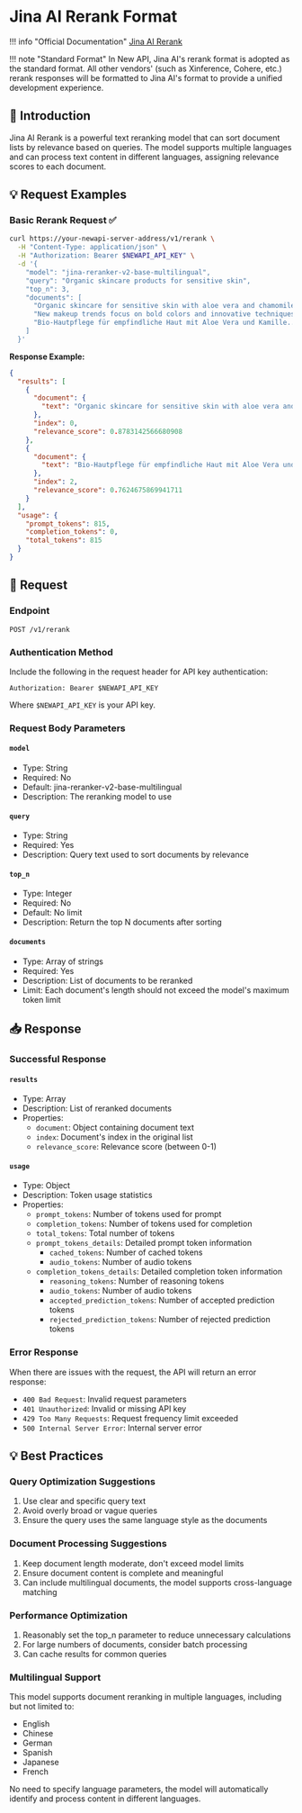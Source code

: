 # Jina AI Rerank Format

!!! info "Official Documentation"
    [Jina AI Rerank](https://jina.ai/reranker)

!!! note "Standard Format"
    In New API, Jina AI's rerank format is adopted as the standard format. All other vendors' (such as Xinference, Cohere, etc.) rerank responses will be formatted to Jina AI's format to provide a unified development experience.

## 📝 Introduction

Jina AI Rerank is a powerful text reranking model that can sort document lists by relevance based on queries. The model supports multiple languages and can process text content in different languages, assigning relevance scores to each document.

## 💡 Request Examples

### Basic Rerank Request ✅

```bash
curl https://your-newapi-server-address/v1/rerank \
  -H "Content-Type: application/json" \
  -H "Authorization: Bearer $NEWAPI_API_KEY" \
  -d '{
    "model": "jina-reranker-v2-base-multilingual",
    "query": "Organic skincare products for sensitive skin",
    "top_n": 3,
    "documents": [
      "Organic skincare for sensitive skin with aloe vera and chamomile...",
      "New makeup trends focus on bold colors and innovative techniques...",
      "Bio-Hautpflege für empfindliche Haut mit Aloe Vera und Kamille..."
    ]
  }'
```

**Response Example:**

```json
{
  "results": [
    {
      "document": {
        "text": "Organic skincare for sensitive skin with aloe vera and chamomile..."
      },
      "index": 0,
      "relevance_score": 0.8783142566680908
    },
    {
      "document": {
        "text": "Bio-Hautpflege für empfindliche Haut mit Aloe Vera und Kamille..."
      },
      "index": 2,
      "relevance_score": 0.7624675869941711
    }
  ],
  "usage": {
    "prompt_tokens": 815,
    "completion_tokens": 0,
    "total_tokens": 815
  }
}
```

## 📮 Request

### Endpoint

```
POST /v1/rerank
```

### Authentication Method

Include the following in the request header for API key authentication:

```
Authorization: Bearer $NEWAPI_API_KEY
```

Where `$NEWAPI_API_KEY` is your API key.

### Request Body Parameters

#### `model`
- Type: String
- Required: No
- Default: jina-reranker-v2-base-multilingual
- Description: The reranking model to use

#### `query`
- Type: String
- Required: Yes
- Description: Query text used to sort documents by relevance

#### `top_n`
- Type: Integer
- Required: No
- Default: No limit
- Description: Return the top N documents after sorting

#### `documents`
- Type: Array of strings
- Required: Yes
- Description: List of documents to be reranked
- Limit: Each document's length should not exceed the model's maximum token limit

## 📥 Response

### Successful Response

#### `results`
- Type: Array
- Description: List of reranked documents
- Properties:
  - `document`: Object containing document text
  - `index`: Document's index in the original list
  - `relevance_score`: Relevance score (between 0-1)

#### `usage`
- Type: Object
- Description: Token usage statistics
- Properties:
  - `prompt_tokens`: Number of tokens used for prompt
  - `completion_tokens`: Number of tokens used for completion
  - `total_tokens`: Total number of tokens
  - `prompt_tokens_details`: Detailed prompt token information
    - `cached_tokens`: Number of cached tokens
    - `audio_tokens`: Number of audio tokens
  - `completion_tokens_details`: Detailed completion token information
    - `reasoning_tokens`: Number of reasoning tokens
    - `audio_tokens`: Number of audio tokens
    - `accepted_prediction_tokens`: Number of accepted prediction tokens
    - `rejected_prediction_tokens`: Number of rejected prediction tokens

### Error Response

When there are issues with the request, the API will return an error response:

- `400 Bad Request`: Invalid request parameters
- `401 Unauthorized`: Invalid or missing API key
- `429 Too Many Requests`: Request frequency limit exceeded
- `500 Internal Server Error`: Internal server error

## 💡 Best Practices

### Query Optimization Suggestions

1. Use clear and specific query text
2. Avoid overly broad or vague queries
3. Ensure the query uses the same language style as the documents

### Document Processing Suggestions

1. Keep document length moderate, don't exceed model limits
2. Ensure document content is complete and meaningful
3. Can include multilingual documents, the model supports cross-language matching

### Performance Optimization

1. Reasonably set the top_n parameter to reduce unnecessary calculations
2. For large numbers of documents, consider batch processing
3. Can cache results for common queries

### Multilingual Support

This model supports document reranking in multiple languages, including but not limited to:

- English
- Chinese
- German
- Spanish
- Japanese
- French

No need to specify language parameters, the model will automatically identify and process content in different languages.

